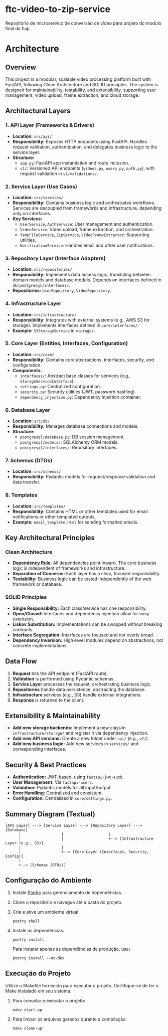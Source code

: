 # ftc-video-to-zip-service

Repositorio de microservico de conversão de vídeo para projeto do modulo final da fiap

# Architecture

## Overview

This project is a modular, scalable video processing platform built with FastAPI, following Clean Architecture and SOLID principles. The system is designed for maintainability, testability, and extensibility, supporting user management, video upload, frame extraction, and cloud storage.

## Architectural Layers

### 1. API Layer (Frameworks & Drivers)

- **Location:** `src/api/`
- **Responsibility:** Exposes HTTP endpoints using FastAPI. Handles request validation, authentication, and delegates business logic to the service layer.
- **Structure:**
  - `app.py`: FastAPI app instantiation and route inclusion.
  - `v1/`: Versioned API endpoints (`videos.py`, `users.py`, `auth.py`), with request validation in `v1/validations/`.

### 2. Service Layer (Use Cases)

- **Location:** `src/services/`
- **Responsibility:** Contains business logic and orchestrates workflows. Services are decoupled from frameworks and infrastructure, depending only on interfaces.
- **Key Services:**
  - `UserService`, `AuthService`: User management and authentication.
  - `VideoService`: Video upload, frame extraction, and orchestration.
  - `TempFileService`, `ZipService`, `VideoFrameExtractor`: Supporting utilities.
  - `NotificationService`: Handles email and other user notifications.

### 3. Repository Layer (Interface Adapters)

- **Location:** `src/repositories/`
- **Responsibility:** Implements data access logic, translating between domain models and database models. Depends on interfaces defined in `db/postgresql/interfaces/`.
- **Repositories:** `UserRepository`, `VideoRepository`.

### 4. Infrastructure Layer

- **Location:** `src/infrastructure/`
- **Responsibility:** Integrates with external systems (e.g., AWS S3 for storage). Implements interfaces defined in `core/interfaces/`.
- **Example:** `S3StorageService` in `storage/`.

### 5. Core Layer (Entities, Interfaces, Configuration)

- **Location:** `src/core/`
- **Responsibility:** Contains core abstractions, interfaces, security, and configuration.
- **Components:**
  - `interfaces/`: Abstract base classes for services (e.g., `StorageServiceInterface`).
  - `settings.py`: Centralized configuration.
  - `security.py`: Security utilities (JWT, password hashing).
  - `dependency_injection.py`: Dependency injection container.

### 6. Database Layer

- **Location:** `src/db/`
- **Responsibility:** Manages database connections and models.
- **Structure:**
  - `postgresql/database.py`: DB session management.
  - `postgresql/models/`: SQLAlchemy ORM models.
  - `postgresql/interfaces/`: Repository interfaces.

### 7. Schemas (DTOs)

- **Location:** `src/schemas/`
- **Responsibility:** Pydantic models for request/response validation and data transfer.

### 8. Templates

- **Location:** `src/templates/`
- **Responsibility:** Contains HTML or other templates used for email notifications or other templated outputs.
- **Example:** `email_template.html` for sending formatted emails.

## Key Architectural Principles

### Clean Architecture

- **Dependency Rule:** All dependencies point inward. The core business logic is independent of frameworks and infrastructure.
- **Separation of Concerns:** Each layer has a clear, focused responsibility.
- **Testability:** Business logic can be tested independently of the web framework or database.

### SOLID Principles

- **Single Responsibility:** Each class/service has one responsibility.
- **Open/Closed:** Interfaces and dependency injection allow for easy extension.
- **Liskov Substitution:** Implementations can be swapped without breaking contracts.
- **Interface Segregation:** Interfaces are focused and not overly broad.
- **Dependency Inversion:** High-level modules depend on abstractions, not concrete implementations.

## Data Flow

1. **Request** hits the API endpoint (FastAPI route).
2. **Validation** is performed using Pydantic schemas.
3. **Service Layer** processes the request, orchestrating business logic.
4. **Repositories** handle data persistence, abstracting the database.
5. **Infrastructure** services (e.g., S3) handle external integrations.
6. **Response** is returned to the client.

## Extensibility & Maintainability

- **Add new storage backends:** Implement a new class in `infrastructure/storage/` and register it via dependency injection.
- **Add new API versions:** Create a new folder under `api/` (e.g., `v2/`).
- **Add new business logic:** Add new services in `services/` and corresponding interfaces.

## Security & Best Practices

- **Authentication:** JWT-based, using `fastapi-jwt-auth`.
- **User Management:** Via `fastapi-users`.
- **Validation:** Pydantic models for all input/output.
- **Error Handling:** Centralized and consistent.
- **Configuration:** Centralized in `core/settings.py`.

## Summary Diagram (Textual)

```
[API Layer] ---> [Service Layer] ---> [Repository Layer] ---> [Database]
      |                  |                    |
      |                  |                    +--> [Infrastructure Layer (e.g., S3)]
      |                  |
      |                  +--> [Core Layer (Interfaces, Security, Config)]
      |
      +--> [Schemas (DTOs)]
```

## Configuração do Ambiente

1. Instale [Poetry](https://python-poetry.org/docs/) para gerenciamento de dependências.
2. Clone o repositório e navegue até a pasta do projeto.
3. Crie e ative um ambiente virtual:

   ```shell
   poetry shell
   ```

4. Instale as dependências:

   ```shell
   poetry install
   ```

   Para instalar apenas as dependências de produção, use:

   ```shell
   poetry install --no-dev
   ```

## Execução do Projeto

Utilize o Makefile fornecido para executar o projeto. Certifique-se de ter o Make instalado em seu sistema.

1. Para compilar e executar o projeto:

   ```shell
   make start-up
   ```

2. Para limpar os arquivos gerados durante a compilação:

   ```shell
   make clean-up
   ```
